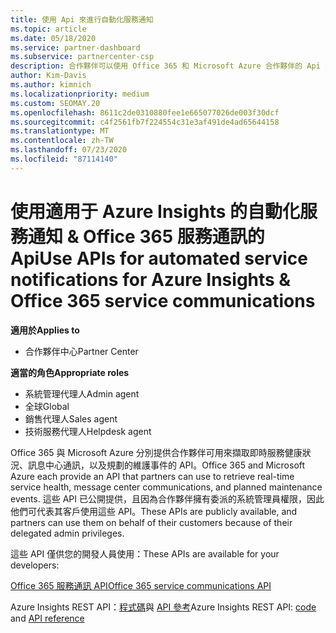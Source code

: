 ```yaml
---
title: 使用 Api 來進行自動化服務通知
ms.topic: article
ms.date: 05/18/2020
ms.service: partner-dashboard
ms.subservice: partnercenter-csp
description: 合作夥伴可以使用 Office 365 和 Microsoft Azure 合作夥伴的 Api 來進行即時服務健全狀況、訊息中心通訊，以及預定的維護事件。
author: Kim-Davis
ms.author: kimnich
ms.localizationpriority: medium
ms.custom: SEOMAY.20
ms.openlocfilehash: 8611c2de0310880fee1e665077026de003f30dcf
ms.sourcegitcommit: c4f2561fb7f224554c31e3af491de4ad65644158
ms.translationtype: MT
ms.contentlocale: zh-TW
ms.lasthandoff: 07/23/2020
ms.locfileid: "87114140"
---
```

# <a name="use-apis-for-automated-service-notifications-for-azure-insights--office-365-service-communications"></a><span data-ttu-id="d0015-103">使用適用于 Azure Insights 的自動化服務通知 & Office 365 服務通訊的 Api</span><span class="sxs-lookup"><span data-stu-id="d0015-103">Use APIs for automated service notifications for Azure Insights & Office 365 service communications</span></span>

<span data-ttu-id="d0015-104">**適用於**</span><span class="sxs-lookup"><span data-stu-id="d0015-104">**Applies to**</span></span>

-  <span data-ttu-id="d0015-105">合作夥伴中心</span><span class="sxs-lookup"><span data-stu-id="d0015-105">Partner Center</span></span>

<span data-ttu-id="d0015-106">**適當的角色**</span><span class="sxs-lookup"><span data-stu-id="d0015-106">**Appropriate roles**</span></span>

- <span data-ttu-id="d0015-107">系統管理代理人</span><span class="sxs-lookup"><span data-stu-id="d0015-107">Admin agent</span></span>
- <span data-ttu-id="d0015-108">全球</span><span class="sxs-lookup"><span data-stu-id="d0015-108">Global</span></span> 
- <span data-ttu-id="d0015-109">銷售代理人</span><span class="sxs-lookup"><span data-stu-id="d0015-109">Sales agent</span></span>
- <span data-ttu-id="d0015-110">技術服務代理人</span><span class="sxs-lookup"><span data-stu-id="d0015-110">Helpdesk agent</span></span>

<span data-ttu-id="d0015-111">Office 365 與 Microsoft Azure 分別提供合作夥伴可用來擷取即時服務健康狀況、訊息中心通訊，以及規劃的維護事件的 API。</span><span class="sxs-lookup"><span data-stu-id="d0015-111">Office 365 and Microsoft Azure each provide an API that partners can use to retrieve real-time service health, message center communications, and planned maintenance events.</span></span> <span data-ttu-id="d0015-112">這些 API 已公開提供，且因為合作夥伴擁有委派的系統管理員權限，因此他們可代表其客戶使用這些 API。</span><span class="sxs-lookup"><span data-stu-id="d0015-112">These APIs are publicly available, and partners can use them on behalf of their customers because of their delegated admin privileges.</span></span>

<span data-ttu-id="d0015-113">這些 API 僅供您的開發人員使用：</span><span class="sxs-lookup"><span data-stu-id="d0015-113">These APIs are available for your developers:</span></span>

[<span data-ttu-id="d0015-114">Office 365 服務通訊 API</span><span class="sxs-lookup"><span data-stu-id="d0015-114">Office 365 service communications API</span></span>](https://go.microsoft.com/fwlink/p/?LinkId=616899)

<span data-ttu-id="d0015-115">Azure Insights REST API：[程式碼](https://go.microsoft.com/fwlink/p/?LinkId=617299)與 [API 參考](https://go.microsoft.com/fwlink/p/?LinkId=617300)</span><span class="sxs-lookup"><span data-stu-id="d0015-115">Azure Insights REST API: [code](https://go.microsoft.com/fwlink/p/?LinkId=617299) and [API reference](https://go.microsoft.com/fwlink/p/?LinkId=617300)</span></span>

 

 



